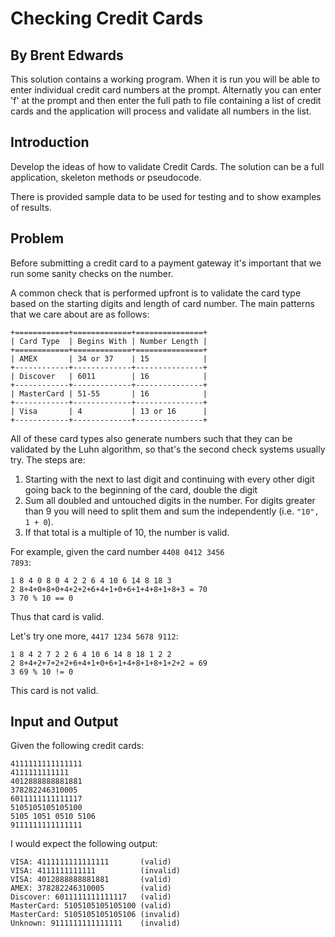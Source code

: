 # Checking Credit Cards

## By Brent Edwards

This solution contains a working program. When it is run you will be able to enter individual credit card numbers at the prompt. Alternatly you can enter 'f' at the prompt and then enter the full path to file containing a list of credit cards and the application will process and validate all numbers in the list.

## Introduction

Develop the ideas of how to validate Credit Cards. The solution can be a full application, skeleton methods or pseudocode.

There is provided sample data to be used for testing and to show examples of results.


## Problem

Before submitting a credit card to a payment gateway it's important that we run some sanity checks on the number.

A common check that is performed upfront is to validate the card type based on the starting digits and length of card number. The main patterns that we care about are as follows:

    +============+=============+===============+
    | Card Type  | Begins With | Number Length |
    +============+=============+===============+
    | AMEX       | 34 or 37    | 15            |
    +------------+-------------+---------------+
    | Discover   | 6011        | 16            |
    +------------+-------------+---------------+
    | MasterCard | 51-55       | 16            |
    +------------+-------------+---------------+
    | Visa       | 4           | 13 or 16      |
    +------------+-------------+---------------+

All of these card types also generate numbers such that they can be validated by the Luhn algorithm, so that's the second check systems usually try. The steps are:

1. Starting with the next to last digit and continuing with every other digit going back to the beginning of the card, double the digit
2.  Sum all doubled and untouched digits in the number. For digits greater than 9 you will need to split them and sum the independently (i.e. <code>"10", 1 + 0</code>).
3. If that total is a multiple of 10, the number is valid.

For example, given the card number <code>4408 0412 3456 7893</code>:

    1 8 4 0 8 0 4 2 2 6 4 10 6 14 8 18 3
    2 8+4+0+8+0+4+2+2+6+4+1+0+6+1+4+8+1+8+3 = 70
    3 70 % 10 == 0

Thus that card is valid.

Let's try one more, <code>4417 1234 5678 9112</code>:

    1 8 4 2 7 2 2 6 4 10 6 14 8 18 1 2 2
    2 8+4+2+7+2+2+6+4+1+0+6+1+4+8+1+8+1+2+2 = 69
    3 69 % 10 != 0

This card is not valid.


## Input and Output

Given the following credit cards:

    4111111111111111
    4111111111111
    4012888888881881
    378282246310005
    6011111111111117
    5105105105105100
    5105 1051 0510 5106
    9111111111111111

I would expect the following output:

    VISA: 4111111111111111       (valid)
    VISA: 4111111111111          (invalid)
    VISA: 4012888888881881       (valid)
    AMEX: 378282246310005        (valid)
    Discover: 6011111111111117   (valid)
    MasterCard: 5105105105105100 (valid)
    MasterCard: 5105105105105106 (invalid)
    Unknown: 9111111111111111    (invalid)